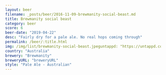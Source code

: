 ```yaml
---
layout: beer
filename: _posts/beer/2016-11-09-brewmanity-social-beast.md
title: Brewmanity social beast
category: beer
score: 6
beer-date: "2019-04-22"
desc: "Fairly dry for a pale ale. No real hops coming through"
permalink: /beer/:title.html
img: /img/list/brewmanity-social-beast.jpeguntappd: "https://untappd.com/b/brewmanity-social-beast/1785325"
country: "Australia"
brewery: "Brewmanity"
breweryURL: "breweryURL"
style: "Pale Ale - Australian"
---
```

